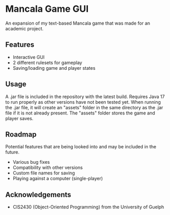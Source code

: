 # Mancala Game GUI
An expansion of my text-based Mancala game that was made for an academic project.

## Features
- Interactive GUI
- 2 different rulesets for gameplay
- Saving/loading game and player states

## Usage
A .jar file is included in the repository with the latest build. Requires Java 17 to run properly as other versions have not been tested yet. 
When running the .jar file, it will create an "assets" folder in the same directory as the .jar file if it is not already present. The "assets" folder stores the game and player saves.

## Roadmap
Potential features that are being looked into and may be included in the future.
- Various bug fixes
- Compatibility with other versions
- Custom file names for saving
- Playing against a computer (single-player)

## Acknowledgements
- CIS2430 (Object-Oriented Programming) from the University of Guelph
